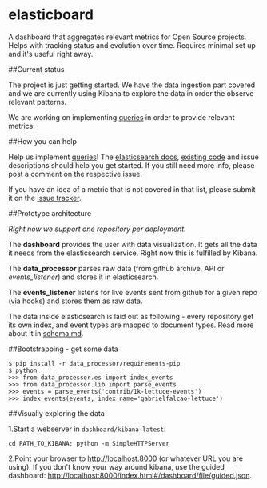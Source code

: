 elasticboard
============

A dashboard that aggregates relevant metrics for Open Source projects. Helps with tracking status and evolution over time. Requires minimal set up and it's useful right away.


##Current status

The project is just getting started. We have the data ingestion part covered and we are currently using Kibana to explore the data in order the observe relevant patterns.

We are working on implementing [queries](https://github.com/uberVU/elasticboard/issues?labels=query&page=1&state=open) in order to provide relevant metrics.

##How you can help

Help us implement [queries](https://github.com/uberVU/elasticboard/issues?labels=query&page=1&state=open)! The [elasticsearch docs](http://www.elasticsearch.org/guide/en/elasticsearch/reference/current/search.html), [existing code](https://github.com/uberVU/elasticboard/blob/master/data_processor/queries.py) and issue descriptions should help you get started. If you still need more info, please post a comment on the respective issue.

If you have an idea of a metric that is not covered in that list, please submit it on the [issue tracker](https://github.com/uberVU/elasticboard/issues).


##Prototype architecture

*Right now we support one repository per deployment.*

The **dashboard** provides the user with data visualization. It gets all the
data it needs from the elasticsearch service. Right now this is fulfilled by
Kibana.

The **data_processor** parses raw data (from github archive, API or *events_listener*)
and stores it in elasticsearch.

The **events_listener** listens for live events sent from github for a given repo
(via hooks) and stores them as raw data.


The data inside elasticsearch is laid out as following - every repository get its own index, and event types are mapped to document types. Read more about it in [schema.md](https://github.com/uberVU/elasticboard/blob/master/schema.md).


##Bootstrapping - get some data

	$ pip install -r data_processor/requirements-pip
    $ python
    >>> from data_processor.es import index_events
    >>> from data_processor.lib import parse_events
    >>> events = parse_events('contrib/1k-lettuce-events')
    >>> index_events(events, index_name='gabrielfalcao-lettuce')


##Visually exploring the data

1.Start a webserver in `dashboard/kibana-latest`:

    cd PATH_TO_KIBANA; python -m SimpleHTTPServer


2.Point your browser to [http://localhost:8000](http://localhost:8000) (or whatever URL you are using).
If you don't know your way around kibana, use the guided dashboard: 
[http://localhost:8000/index.html#/dashboard/file/guided.json](http://localhost:8000/index.html#/dashboard/file/guided.json).

